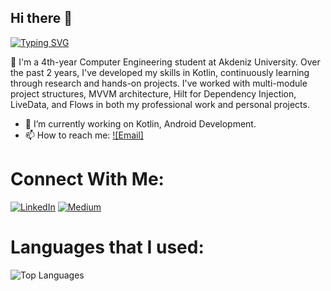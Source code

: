 ## Hi there 👋

<!--
**EbrarTikit/EbrarTikit** is a ✨ _special_ ✨ repository because its `README.md` (this file) appears on your GitHub profile.

Here are some ideas to get you started: -->

[![Typing SVG](https://readme-typing-svg.demolab.com?font=Fira+Code&size=23&duration=4000&pause=1000&center=true&width=650&lines=Ebrar+Tikit;Android+%7C+Native+Mobile+Application+Developer)](https://git.io/typing-svg)

👋  I'm a 4th-year Computer Engineering student at Akdeniz University. Over the past 2 years, I've developed my skills in Kotlin, 
continuously learning through research and hands-on projects. I've worked with multi-module project structures, MVVM architecture, 
Hilt for Dependency Injection, LiveData, and Flows in both my professional work and personal projects. 

- 🔭 I’m currently working on Kotlin, Android Development. 
- 📫 How to reach me: [![Email]](mailto:tikitebrar@gmail.com)

# Connect With Me:

[![LinkedIn](https://img.shields.io/badge/LinkedIn-Profile-blue)](https://www.linkedin.com/in/ebrartikit/)  [![Medium](https://img.shields.io/badge/Medium-Profile-black)](https://medium.com/@tikitebrar)

# Languages that I used: 

![Top Languages](https://github-readme-stats.vercel.app/api/top-langs/?username=EbrarTikit&layout=compact&theme=dark)




